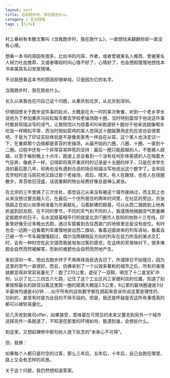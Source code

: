 ```yaml
---
layout: post
title: 当我跑步时，我在跑些什么。
category : 生活随笔
tags : [life]
---
```



村上春树有本散文集叫《当我跑步时，我在跑什么》，一直想找来翻翻但却一直没有心境。

想看一本书的原因有很多，比如书的内容、作者，或者曾被某名人推荐、曾被某名人倾力吐血推荐，又或者哪段时间心情不好了，心情好了，也会想假惺惺地想找本书来美其名曰安放情绪。

不过我想看这本书的原因却很单纯，只是因为它的名字。

当我跑步时，我在跑些什么。

长久以来我也在问自己这个问题，从重庆到北京，从北京到深圳。

仔细回想关于跑步这件事的起点，大概是在大一时的某次聚餐，听到一个老乡学长说他为了参加重庆马拉松每天都去学校老操场跑十圈，当时特别震惊于他说这件事时极其轻描淡写的语气，让我恍惚以为绕着400米跑道转十圈对于他来说就像喝水吃饭一样稀松平常，而当时弱如菜鸡的某人觉得这十圈就算用走的应该也会很累吧。于是为了印证实际体验是不是像卖家秀一样自在从容，这个某人也决定试一下，在重邮那个边缘都是青苔的老操场，从最开始的六圈，八圈、十圈、一直到十二圈。过程中还有一个非常容易猝死的坚持：最后一圈只能超越别人，不能被人超越，以至于每到晚上十点半，跑道上总会看到一个没有任何形体美感的人在喘着大气狂奔，像疯子一样。记得即将离开重庆时的记录是十五圈的样子，只是在求学生涯的最后那几年，却再也没有遇到合适的场合轻描淡写地说出这个数字了。去年回去学校时走马观花地又路过那个老操场，雨后，晴天，有人在踢球，也有人在绕圈散步，青苔依旧茂盛，话说重邮的物业经费好像总是辣么紧张。

在北京的三年里换了三次住处，感觉自己从来没有被这个城市接纳过，而主观上也从来没想过要去融入它。在最后一个住所居住的两年时间里，在社区的旁边，京张铁路正在如火如荼地准备为冬奥献礼，沿着新建的路基，可以从西二旗跑到上地再折返到回龙观，在不同的季节，不同的天气和不同的人，我谨慎地根据空气质量确定能跑步的日子。与水泥路基相平行的就是北京IT圈尽人皆知的地铁十三号线，印象里好像无论多晚出去跑，透过车窗看到去往西直门的地铁里总是没有座位。有时也会一边跑一边看着列车缓慢地驶出西二旗站，看着迎面驶来的列车进站，看着自己被一节一节车厢慢慢超过，偶尔当两辆相反方向的列车在目力所及的某点交汇时，会有一种时空在此交错而我是匆匆过客的感觉，在这样的背景映衬下，很多难题会自然而然被解答，而新的难题也会自然而然地产生。

来到深圳一年，想出去跑步终于不用再择良辰选吉日了，所谓择日不如撞日，因为这里的空气一直很好。而且，仿佛来到了一个以效率著称的城市之后，所有的事情就都变得非常容易量化了：跑了270公里，退役了一双鞋，喝完了十二盒宝矿冲剂，认识了北二三四五六七路，记住了这个工业区内三家便利店的位置，知道了如果按照最长的路径沿着这里跑一圈的距离大概是2.5公里，8公里的最快圈速是3分半最快均速是4分钟……似乎所有的这些数字都在跳起来告诉你说这里是理性的、功利的，甚至有时是为达目的不择手段的。但是，我还是怀疑是否这所有事情真的都可以被轻易量化。

前几天收到某司offer，如果接受，意味着在可预见的未来又要去到另外一个城市选择另外一条跑道了，不知道在那里的环境如何，能遇到谁，会想些什么。

到这里，又想起禅修中那句劝人放下执念的“未来心不可得”。

但，我佛：

如果每个人都只是时空的过客，那么三年后，五年后，十年后，自己会跑在哪里，路上又会有怎样的风景。

关于这个问题，我仍然想知道答案。
